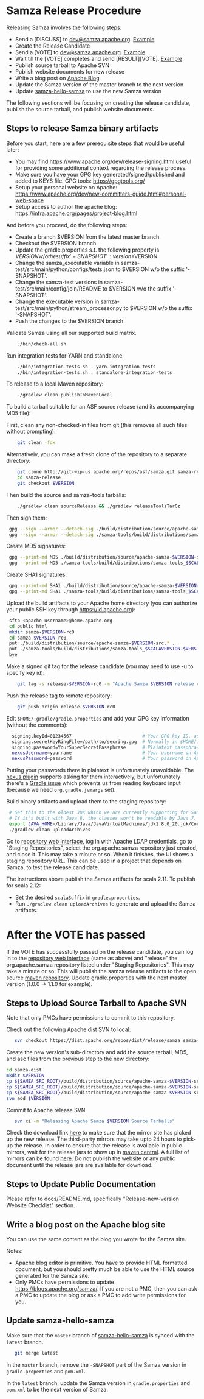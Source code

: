 # Samza Release Procedure

Releasing Samza involves the following steps:

* Send a [DISCUSS] to dev@samza.apache.org. [Example](http://mail-archives.apache.org/mod_mbox/samza-dev/201503.mbox/%3CCABYbY7dsYAQo4_6qBvmUSOF37%2BUfsHRQ3dKOJV1qHJUTetKdAA%40mail.gmail.com%3E)
* Create the Release Candidate
* Send a [VOTE] to dev@samza.apache.org. [Example](http://mail-archives.apache.org/mod_mbox/samza-dev/201503.mbox/%3CCAOErhNQsehZ8iEXsP5saKgr9qjD%3DART7-2OCWJcCbXJko9FV4A%40mail.gmail.com%3E)
* Wait till the [VOTE] completes and send [RESULT][VOTE]. [Example](http://mail-archives.apache.org/mod_mbox/samza-dev/201412.mbox/%3CCADiKvVuAkgiR7-0VBYccez96xtfV6edavdy7xc%3Drg9GCftaEsg%40mail.gmail.com%3E)
* Publish source tarball to Apache SVN
* Publish website documents for new release
* Write a blog post on [Apache Blog](https://blogs.apache.org/samza/)
* Update the Samza version of the master branch to the next version
* Update [samza-hello-samza](https://github.com/apache/samza-hello-samza) to use the new Samza version

The following sections will be focusing on creating the release candidate, publish the source tarball, and publish website documents.

## Steps to release Samza binary artifacts

Before you start, here are a few prerequisite steps that would be useful later:

   * You may find https://www.apache.org/dev/release-signing.html useful for providing some additional context regarding the release process.
   * Make sure you have your GPG key generated/signed/published and added to KEYS file. GPG tools: https://gpgtools.org/
   * Setup your personal website on Apache: https://www.apache.org/dev/new-committers-guide.html#personal-web-space
   * Setup access to author the apache blog: https://infra.apache.org/pages/project-blog.html

And before you proceed, do the following steps:

   * Create a branch $VERSION from the latest master branch.
   * Checkout the $VERSION branch.
   * Update the gradle.properties s.t. the following property is $VERSION w/o the suffix '-SNAPSHOT':
      version=$VERSION
   * Change the samza_executable variable in samza-test/src/main/python/configs/tests.json to $VERSION w/o the suffix '-SNAPSHOT'.
   * Change the samza-test versions in samza-test/src/main/config/join/README to $VERSION w/o the suffix '-SNAPSHOT'.
   * Change the executable version in samza-test/src/main/python/stream_processor.py to $VERSION w/o the suffix '-SNAPSHOT'.
   * Push the changes to the $VERSION branch

Validate Samza using all our supported build matrix.

```bash
    ./bin/check-all.sh
```

Run integration tests for YARN and standalone

```bash
    ./bin/integration-tests.sh . yarn-integration-tests
    ./bin/integration-tests.sh . standalone-integration-tests
```

To release to a local Maven repository:

```bash
    ./gradlew clean publishToMavenLocal
```

To build a tarball suitable for an ASF source release (and its accompanying MD5 file):

First, clean any non-checked-in files from git (this removes all such files without prompting):

```bash
    git clean -fdx
```

Alternatively, you can make a fresh clone of the repository to a separate directory:

```bash
    git clone http://git-wip-us.apache.org/repos/asf/samza.git samza-release
    cd samza-release
    git checkout $VERSION
```

Then build the source and samza-tools tarballs:

```bash
    ./gradlew clean sourceRelease && ./gradlew releaseToolsTarGz
```

Then sign them:

   ```bash
    gpg --sign --armor --detach-sig ./build/distribution/source/apache-samza-$VERSION-src.tgz
    gpg --sign --armor --detach-sig ./samza-tools/build/distributions/samza-tools_$SCALAVERSION-$VERSION.tgz
   ```

Create MD5 signatures:

   ```bash
    gpg --print-md MD5 ./build/distribution/source/apache-samza-$VERSION-src.tgz > ./build/distribution/source/apache-samza-$VERSION-src.tgz.md5
    gpg --print-md MD5 ./samza-tools/build/distributions/samza-tools_$SCALAVERSION-$VERSION.tgz > ./samza-tools/build/distributions/samza-tools_$SCALAVERSION-$VERSION.tgz.md5
   ```

Create SHA1 signatures:

   ```bash
    gpg --print-md SHA1 ./build/distribution/source/apache-samza-$VERSION-src.tgz > ./build/distribution/source/apache-samza-$VERSION-src.tgz.sha1
    gpg --print-md SHA1 ./samza-tools/build/distributions/samza-tools_$SCALAVERSION-$VERSION.tgz > ./samza-tools/build/distributions/samza-tools_$SCALAVERSION-$VERSION.tgz.sha1
   ```

Upload the build artifacts to your Apache home directory (you can authorize your public SSH key through https://id.apache.org):

   ```bash
    sftp <apache-username>@home.apache.org
    cd public_html
    mkdir samza-$VERSION-rc0
    cd samza-$VERSION-rc0
    put ./build/distribution/source/apache-samza-$VERSION-src.* .
    put ./samza-tools/build/distributions/samza-tools_$SCALAVERSION-$VERSION.* .
    bye
   ```

Make a signed git tag for the release candidate (you may need to use -u to specify key id):

```bash
    git tag -s release-$VERSION-rc0 -m "Apache Samza $VERSION release candidate 0"
```

Push the release tag to remote repository:

```bash
    git push origin release-$VERSION-rc0
```

Edit `$HOME/.gradle/gradle.properties` and add your GPG key information (without the comments):

   ```bash
     signing.keyId=01234567                          # Your GPG key ID, as 8 hex digits
     signing.secretKeyRingFile=/path/to/secring.gpg  # Normally in $HOME/.gnupg/secring.gpg
     signing.password=YourSuperSecretPassphrase      # Plaintext passphrase to decrypt key
     nexusUsername=yourname                          # Your username on Apache's LDAP
     nexusPassword=password                          # Your password on Apache's LDAP
   ```

Putting your passwords there in plaintext is unfortunately unavoidable. The
[nexus plugin](https://github.com/bmuschko/gradle-nexus-plugin) supports asking
for them interactively, but unfortunately there's a
[Gradle issue](http://issues.gradle.org/browse/GRADLE-2357) which prevents us
from reading keyboard input (because we need `org.gradle.jvmargs` set).

Build binary artifacts and upload them to the staging repository:

   ```bash
    # Set this to the oldest JDK which we are currently supporting for Samza.
    # If it's built with Java 8, the classes won't be readable by Java 7.
    export JAVA_HOME=/Library/Java/JavaVirtualMachines/jdk1.8.0_20.jdk/Contents/Home
    ./gradlew clean uploadArchives
   ```

Go to [repository web interface](https://repository.apache.org/), log in with
Apache LDAP credentials, go to "Staging Repositories", select the org.apache.samza
repository just created, and close it. This may take a minute or so. When it
finishes, the UI shows a staging repository URL. This can be used in a project
that depends on Samza, to test the release candidate.

The instructions above publish the Samza artifacts for scala 2.11. To publish for scala 2.12:

* Set the desired `scalaSuffix` in `gradle.properties`.
* Run `./gradlew clean uploadArchives` to generate and upload the Samza artifacts.

# After the VOTE has passed

If the VOTE has successfully passed on the release candidate, you can log in to the  [repository web interface](https://repository.apache.org) (same as above) and "release"  the org.apache.samza repository listed under "Staging Repositories". This may take a minute or so.
This will publish the samza release artifacts to the open source [maven repository](https://repo1.maven.org/maven2).
Update gradle.properties with the next master version (1.0.0 -> 1.1.0 for example).

## Steps to Upload Source Tarball to Apache SVN

Note that only PMCs have permissions to commit to this repository.

Check out the following Apache dist SVN to local:

```bash
   svn checkout https://dist.apache.org/repos/dist/release/samza samza-dist
```

Create the new version's sub-directory and add the source tarball, MD5, and asc files from the
previous step to the new directory:

   ```bash
   cd samza-dist
   mkdir $VERSION
   cp ${SAMZA_SRC_ROOT}/build/distribution/source/apache-samza-$VERSION-src.tgz $VERSION
   cp ${SAMZA_SRC_ROOT}/build/distribution/source/apache-samza-$VERSION-src.tgz.MD5 $VERSION
   cp ${SAMZA_SRC_ROOT}/build/distribution/source/apache-samza-$VERSION-src.tgz.asc $VERSION
   svn add $VERSION
   ```

Commit to Apache release SVN

```bash
   svn ci -m "Releasing Apache Samza $VERSION Source Tarballs"
```

Check the download link [here](http://www-us.apache.org/dist/samza/) to make sure that the mirror
site has picked up the new release. The third-party mirrors may take upto 24 hours to pick-up the release.
In order to ensure that the release is available in public mirrors, wait for the release jars
to show up in [maven central](http://search.maven.org/#search%7Cga%7C1%7Csamza). A full list of mirrors can be found [here](http://www.apache.org/dyn/closer.cgi).
Do not publish the website or any public document until the release jars are available for download.

## Steps to Update Public Documentation

Please refer to docs/README.md, specifically "Release-new-version Website Checklist" section.

## Write a blog post on the Apache blog site

You can use the same content as the blog you wrote for the Samza site.

Notes:
* Apache blog editor is primitive. You have to provide HTML formatted document, but you should pretty much be able
to use the HTML source generated for the Samza site.
* Only PMCs have permissions to update https://blogs.apache.org/samza/. If you are not a PMC, then you can ask a PMC to
update the blog or ask a PMC to add write permissions for you.

## Update samza-hello-samza

Make sure that the `master` branch of [samza-hello-samza](https://github.com/apache/samza-hello-samza) is synced with the
`latest` branch.
```bash
   git merge latest
```
In the `master` branch, remove the `-SNAPSHOT` part of the Samza version in `gradle.properties` and `pom.xml`.

In the `latest` branch, update the Samza version in `gradle.properties` and `pom.xml` to be the next version of Samza.
